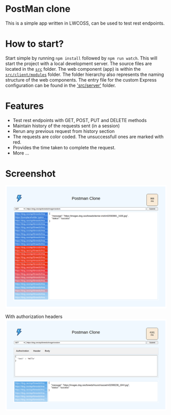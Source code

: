 # PostMan clone
This is a simple app written in LWCOSS, can be used to test rest endpoints.

# How to start?
Start simple by running `npm install` followed by `npm run watch`. This will start the project with a local development server.
The source files are located in the [`src`](./src) folder. The web component (app) is within the [`src/client/modules`](./src/modules) folder. The folder hierarchy also represents the naming structure of the web components. The entry file for the custom Express configuration can be found in the ['src/server'](./src/server) folder.

# Features
- Test rest endpoints with GET, POST, PUT and DELETE methods
- Maintain history of the requests sent (in a session)
- Rerun any previous request from history section
- The requests are color coded. The unsuccessfull ones are marked with red.
- Provides the time taken to complete the request.
- More ...

# Screenshot
![Demo.png](https://github.com/aritram1/lwc-rest-explorer/blob/main/src/client/modules/my/postman/Demo.png?raw=true)

With authorization headers
![Demo2.png](https://github.com/aritram1/lwc-rest-explorer/blob/main/src/client/modules/my/postman/Demo2.png?raw=true)

